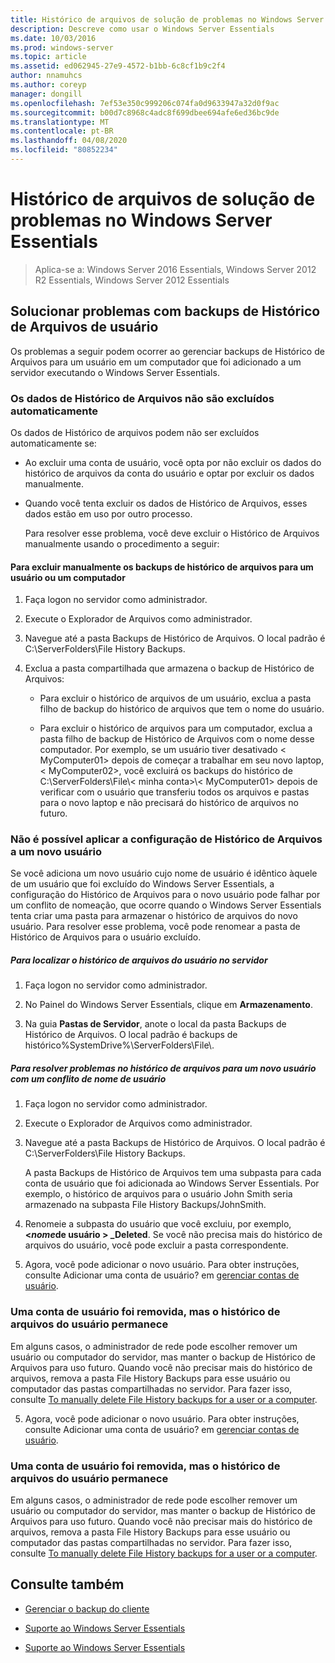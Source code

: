 ```yaml
---
title: Histórico de arquivos de solução de problemas no Windows Server Essentials
description: Descreve como usar o Windows Server Essentials
ms.date: 10/03/2016
ms.prod: windows-server
ms.topic: article
ms.assetid: ed062945-27e9-4572-b1bb-6c8cf1b9c2f4
author: nnamuhcs
ms.author: coreyp
manager: dongill
ms.openlocfilehash: 7ef53e350c999206c074fa0d9633947a32d0f9ac
ms.sourcegitcommit: b00d7c8968c4adc8f699dbee694afe6ed36bc9de
ms.translationtype: MT
ms.contentlocale: pt-BR
ms.lasthandoff: 04/08/2020
ms.locfileid: "80852234"
---
```

# <a name="troubleshoot-file-history-in-windows-server-essentials"></a>Histórico de arquivos de solução de problemas no Windows Server Essentials

>Aplica-se a: Windows Server 2016 Essentials, Windows Server 2012 R2 Essentials, Windows Server 2012 Essentials 
  
## <a name="troubleshoot-issues-with-user-file-history-backups"></a>Solucionar problemas com backups de Histórico de Arquivos de usuário  
 Os problemas a seguir podem ocorrer ao gerenciar backups de Histórico de Arquivos para um usuário em um computador que foi adicionado a um servidor executando o Windows Server Essentials.  
  
### <a name="file-history-data-is-not-automatically-deleted"></a>Os dados de Histórico de Arquivos não são excluídos automaticamente  
 Os dados de Histórico de arquivos podem não ser excluídos automaticamente se:  
  
- Ao excluir uma conta de usuário, você opta por não excluir os dados do histórico de arquivos da conta do usuário e optar por excluir os dados manualmente.  
  
- Quando você tenta excluir os dados de Histórico de Arquivos, esses dados estão em uso por outro processo.  
  
  Para resolver esse problema, você deve excluir o Histórico de Arquivos manualmente usando o procedimento a seguir:  
  
####  <a name="to-manually-delete-file-history-backups-for-a-user-or-a-computer"></a><a name="BKMK_manuallyDelete"></a>Para excluir manualmente os backups de histórico de arquivos para um usuário ou um computador  
  
1.  Faça logon no servidor como administrador.  
  
2.  Execute o Explorador de Arquivos como administrador.  
  
3.  Navegue até a pasta Backups de Histórico de Arquivos. O local padrão é C:\ServerFolders\File History Backups.  
  
4.  Exclua a pasta compartilhada que armazena o backup de Histórico de Arquivos:  
  
    -   Para excluir o histórico de arquivos de um usuário, exclua a pasta filho de backup do histórico de arquivos que tem o nome do usuário.  
  
    -   Para excluir o histórico de arquivos para um computador, exclua a pasta filho de backup de Histórico de Arquivos com o nome desse computador. Por exemplo, se um usuário tiver desativado < MyComputer01\> depois de começar a trabalhar em seu novo laptop, < MyComputer02\>, você excluirá os backups do histórico de C:\ServerFolders\File\\< minha conta\>\\< MyComputer01\> depois de verificar com o usuário que transferiu todos os arquivos e pastas para o novo laptop e não precisará do histórico de arquivos no futuro.  
  
### <a name="cannot-apply-file-history-setting-to-a-new-user"></a>Não é possível aplicar a configuração de Histórico de Arquivos a um novo usuário  
 Se você adiciona um novo usuário cujo nome de usuário é idêntico àquele de um usuário que foi excluído do Windows Server Essentials, a configuração do Histórico de Arquivos para o novo usuário pode falhar por um conflito de nomeação, que ocorre quando o Windows Server Essentials tenta criar uma pasta para armazenar o histórico de arquivos do novo usuário. Para resolver esse problema, você pode renomear a pasta de Histórico de Arquivos para o usuário excluído.  
  
##### <a name="to-locate-user-file-history-on-the-server"></a>Para localizar o histórico de arquivos do usuário no servidor  
  
1.  Faça logon no servidor como administrador.  
  
2.  No Painel do Windows Server Essentials, clique em **Armazenamento**.  
  
3.  Na guia **Pastas de Servidor**, anote o local da pasta Backups de Histórico de Arquivos. O local padrão é backups de histórico%SystemDrive%\ServerFolders\File\\.  
  
##### <a name="to-resolve-file-history-issues-for-a-new-user-with-a-name-conflict"></a>Para resolver problemas no histórico de arquivos para um novo usuário com um conflito de nome de usuário  
  
1.  Faça logon no servidor como administrador.  
  
2.  Execute o Explorador de Arquivos como administrador.  
  
3.  Navegue até a pasta Backups de Histórico de Arquivos. O local padrão é C:\ServerFolders\File History Backups.  
  
     A pasta Backups de Histórico de Arquivos tem uma subpasta para cada conta de usuário que foi adicionada ao Windows Server Essentials. Por exemplo, o histórico de arquivos para o usuário John Smith seria armazenado na subpasta File History Backups/JohnSmith.  
  
4.  Renomeie a subpasta do usuário que você excluiu, por exemplo, **<*nome*de usuário > _Deleted**. Se você não precisa mais do histórico de arquivos do usuário, você pode excluir a pasta correspondente.  
  

5.  Agora, você pode adicionar o novo usuário. Para obter instruções, consulte Adicionar uma conta de usuário? em [gerenciar contas de usuário](../manage/Manage-User-Accounts-in-Windows-Server-Essentials.md).  
  
### <a name="a-user-account-was-removed-but-the-users-file-history-remains"></a>Uma conta de usuário foi removida, mas o histórico de arquivos do usuário permanece  
 Em alguns casos, o administrador de rede pode escolher remover um usuário ou computador do servidor, mas manter o backup de Histórico de Arquivos para uso futuro. Quando você não precisar mais do histórico de arquivos, remova a pasta File History Backups para esse usuário ou computador das pastas compartilhadas no servidor. Para fazer isso, consulte [To manually delete File History backups for a user or a computer](Troubleshoot-File-History-in-Windows-Server-Essentials.md#BKMK_manuallyDelete).  

5. Agora, você pode adicionar o novo usuário. Para obter instruções, consulte Adicionar uma conta de usuário? em [gerenciar contas de usuário](../manage/Manage-User-Accounts-in-Windows-Server-Essentials.md).  
  
### <a name="a-user-account-was-removed-but-the-users-file-history-remains"></a>Uma conta de usuário foi removida, mas o histórico de arquivos do usuário permanece  
 Em alguns casos, o administrador de rede pode escolher remover um usuário ou computador do servidor, mas manter o backup de Histórico de Arquivos para uso futuro. Quando você não precisar mais do histórico de arquivos, remova a pasta File History Backups para esse usuário ou computador das pastas compartilhadas no servidor. Para fazer isso, consulte [To manually delete File History backups for a user or a computer](../support/Troubleshoot-File-History-in-Windows-Server-Essentials.md#BKMK_manuallyDelete).  

  
## <a name="see-also"></a>Consulte também  
  
-   [Gerenciar o backup do cliente](../manage/Manage-Client-Computer-Backup-in-Windows-Server-Essentials.md)  
  

-   [Suporte ao Windows Server Essentials](Support-Windows-Server-Essentials.md)

-   [Suporte ao Windows Server Essentials](../support/Support-Windows-Server-Essentials.md)

